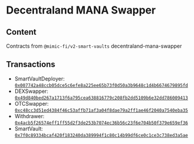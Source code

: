 # Decentraland MANA Swapper

## Content

Contracts from `@mimic-fi/v2-smart-vaults` decentraland-mana-swapper

## Transactions

- SmartVaultDeployer: [`0x007742a48ccb05dce5c6efe8a225ee65b73f0d50a3b9648c1d4b6674679895fd`](https://etherscan.io/tx/0x007742a48ccb05dce5c6efe8a225ee65b73f0d50a3b9648c1d4b6674679895fd)
- DEXSwapper: [`0x49d840bed267a1713f6a795cea638816779c208fb2dd5109b6e32dd786009413`](https://etherscan.io/tx/0x49d840bed267a1713f6a795cea638816779c208fb2dd5109b6e32dd786009413)
- OTCSwapper: [`0xc48cc3d51ed4384f46c53affb71af3a04f8dae79a2ff1ae46f2040a7540eba35`](https://etherscan.io/tx/0xc48cc3d51ed4384f46c53affb71af3a04f8dae79a2ff1ae46f2040a7540eba35)
- Withdrawer: [`0x4acb5f26574eff1ff55d2f3de253b7074ec36b56c23f6e704b50f379e659ef36`](https://etherscan.io/tx/0x4acb5f26574eff1ff55d2f3de253b7074ec36b56c23f6e704b50f379e659ef36)
- SmartVault: [`0x7f0c89334bcaf420f183240da389994f1c80c14b99df6ce0c1ce3c738ed3a5ae`](https://etherscan.io/tx/0x7f0c89334bcaf420f183240da389994f1c80c14b99df6ce0c1ce3c738ed3a5ae)